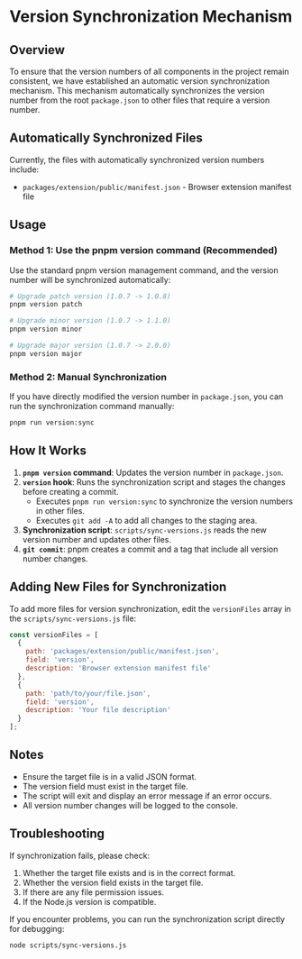 # Version Synchronization Mechanism

## Overview

To ensure that the version numbers of all components in the project remain consistent, we have established an automatic version synchronization mechanism. This mechanism automatically synchronizes the version number from the root `package.json` to other files that require a version number.

## Automatically Synchronized Files

Currently, the files with automatically synchronized version numbers include:

-   `packages/extension/public/manifest.json` - Browser extension manifest file

## Usage

### Method 1: Use the pnpm version command (Recommended)

Use the standard pnpm version management command, and the version number will be synchronized automatically:

```bash
# Upgrade patch version (1.0.7 -> 1.0.8)
pnpm version patch

# Upgrade minor version (1.0.7 -> 1.1.0)
pnpm version minor

# Upgrade major version (1.0.7 -> 2.0.0)
pnpm version major
```

### Method 2: Manual Synchronization

If you have directly modified the version number in `package.json`, you can run the synchronization command manually:

```bash
pnpm run version:sync
```

## How It Works

1.  **`pnpm version` command**: Updates the version number in `package.json`.
2.  **`version` hook**: Runs the synchronization script and stages the changes before creating a commit.
    -   Executes `pnpm run version:sync` to synchronize the version numbers in other files.
    -   Executes `git add -A` to add all changes to the staging area.
3.  **Synchronization script**: `scripts/sync-versions.js` reads the new version number and updates other files.
4.  **`git commit`**: pnpm creates a commit and a tag that include all version number changes.

## Adding New Files for Synchronization

To add more files for version synchronization, edit the `versionFiles` array in the `scripts/sync-versions.js` file:

```javascript
const versionFiles = [
  {
    path: 'packages/extension/public/manifest.json',
    field: 'version',
    description: 'Browser extension manifest file'
  },
  {
    path: 'path/to/your/file.json',
    field: 'version',
    description: 'Your file description'
  }
];
```

## Notes

-   Ensure the target file is in a valid JSON format.
-   The version field must exist in the target file.
-   The script will exit and display an error message if an error occurs.
-   All version number changes will be logged to the console.

## Troubleshooting

If synchronization fails, please check:

1.  Whether the target file exists and is in the correct format.
2.  Whether the version field exists in the target file.
3.  If there are any file permission issues.
4.  If the Node.js version is compatible.

If you encounter problems, you can run the synchronization script directly for debugging:

```bash
node scripts/sync-versions.js
```
